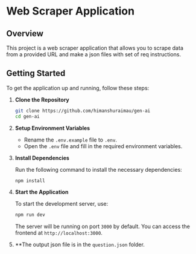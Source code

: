 
# Web Scraper Application

## Overview

This project is a web scraper application that allows you to scrape data from a provided URL and make a json files with set of req instructions.

## Getting Started

To get the application up and running, follow these steps:

1. **Clone the Repository**

   ```bash
   git clone https://github.com/himanshuraimau/gen-ai
   cd gen-ai
   ```

2. **Setup Environment Variables**

   - Rename the `.env.example` file to `.env`.
   - Open the `.env` file and fill in the required environment variables.

3. **Install Dependencies**

   Run the following command to install the necessary dependencies:

   ```bash
   npm install
   ```

4. **Start the Application**

   To start the development server, use:

   ```bash
   npm run dev
   ```

   The server will be running on port `3000` by default. You can access the frontend at `http://localhost:3000`.

5. **The output json file is in the `question.json` folder.
